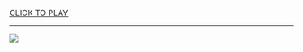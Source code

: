 
<a href="https://premium76.site?title=what_nfl_games_are_on_paramount+_plus_today&ref=13M">CLICK TO PLAY</a></h3>
<hr>

<a href="https://premium76.site?title=what_nfl_games_are_on_paramount+_plus_today&ref=13M"><img src="https://clearcache.store/games.png"></a>


